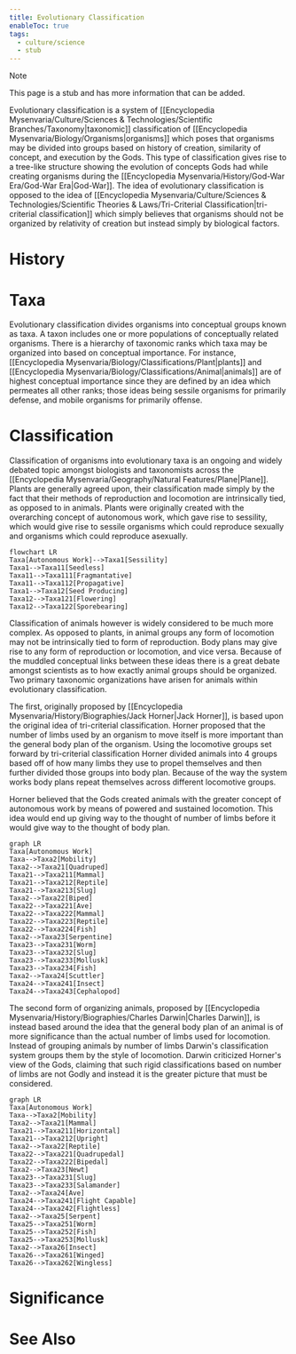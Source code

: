 ```yaml
---
title: Evolutionary Classification
enableToc: true
tags:
  - culture/science
  - stub
---
```


> [!note]
> This page is a stub and has more information that can be added.

Evolutionary classification is a system of [[Encyclopedia Mysenvaria/Culture/Sciences & Technologies/Scientific Branches/Taxonomy|taxonomic]] classification of [[Encyclopedia Mysenvaria/Biology/Organisms|organisms]] which poses that organisms may be divided into groups based on history of creation, similarity of concept, and execution by the Gods. This type of classification gives rise to a tree-like structure showing the evolution of concepts Gods had while creating organisms during the [[Encyclopedia Mysenvaria/History/God-War Era/God-War Era|God-War]]. The idea of evolutionary classification is opposed to the idea of [[Encyclopedia Mysenvaria/Culture/Sciences & Technologies/Scientific Theories & Laws/Tri-Criterial Classification|tri-criterial classification]] which simply believes that organisms should not be organized by relativity of creation but instead simply by biological factors.
# History

# Taxa
Evolutionary classification divides organisms into conceptual groups known as taxa. A taxon includes one or more populations of conceptually related organisms. There is a hierarchy of taxonomic ranks which taxa may be organized into based on conceptual importance. For instance, [[Encyclopedia Mysenvaria/Biology/Classifications/Plant|plants]] and [[Encyclopedia Mysenvaria/Biology/Classifications/Animal|animals]] are of highest conceptual importance since they are defined by an idea which permeates all other ranks; those ideas being sessile organisms for primarily defense, and mobile organisms for primarily offense.
# Classification
Classification of organisms into evolutionary taxa is an ongoing and widely debated topic amongst biologists and taxonomists across the [[Encyclopedia Mysenvaria/Geography/Natural Features/Plane|Plane]]. Plants are generally agreed upon, their classification made simply by the fact that their methods of reproduction and locomotion are intrinsically tied, as opposed to in animals. Plants were originally created with the overarching concept of autonomous work, which gave rise to sessility, which would give rise to sessile organisms which could reproduce sexually and organisms which could reproduce asexually.
```mermaid
flowchart LR
Taxa[Autonomous Work]-->Taxa1[Sessility]
Taxa1-->Taxa11[Seedless]
Taxa11-->Taxa111[Fragmantative]
Taxa11-->Taxa112[Propagative]
Taxa1-->Taxa12[Seed Producing]
Taxa12-->Taxa121[Flowering]
Taxa12-->Taxa122[Sporebearing]
```
Classification of animals however is widely considered to be much more complex. As opposed to plants, in animal groups any form of locomotion may not be intrinsically tied to form of reproduction. Body plans may give rise to any form of reproduction or locomotion, and vice versa. Because of the muddled conceptual links between these ideas there is a great debate amongst scientists as to how exactly animal groups should be organized. Two primary taxonomic organizations have arisen for animals within evolutionary classification.

The first, originally proposed by [[Encyclopedia Mysenvaria/History/Biographies/Jack Horner|Jack Horner]], is based upon the original idea of tri-criterial classification. Horner proposed that the number of limbs used by an organism to move itself is more important than the general body plan of the organism. Using the locomotive groups set forward by tri-criterial classification Horner divided animals into 4 groups based off of how many limbs they use to propel themselves and then further divided those groups into body plan. Because of the way the system works body plans repeat themselves across different locomotive groups.

Horner believed that the Gods created animals with the greater concept of autonomous work by means of powered and sustained locomotion. This idea would end up giving way to the thought of number of limbs before it would give way to the thought of body plan.
```mermaid
graph LR
Taxa[Autonomous Work]
Taxa-->Taxa2[Mobility]
Taxa2-->Taxa21[Quadruped]
Taxa21-->Taxa211[Mammal]
Taxa21-->Taxa212[Reptile]
Taxa21-->Taxa213[Slug]
Taxa2-->Taxa22[Biped]
Taxa22-->Taxa221[Ave]
Taxa22-->Taxa222[Mammal]
Taxa22-->Taxa223[Reptile]
Taxa22-->Taxa224[Fish]
Taxa2-->Taxa23[Serpentine]
Taxa23-->Taxa231[Worm]
Taxa23-->Taxa232[Slug]
Taxa23-->Taxa233[Mollusk]
Taxa23-->Taxa234[Fish]
Taxa2-->Taxa24[Scuttler]
Taxa24-->Taxa241[Insect]
Taxa24-->Taxa243[Cephalopod]
```
The second form of organizing animals, proposed by [[Encyclopedia Mysenvaria/History/Biographies/Charles Darwin|Charles Darwin]], is instead based around the idea that the general body plan of an animal is of more significance than the actual number of limbs used for locomotion. Instead of grouping animals by number of limbs Darwin's classification system groups them by the style of locomotion. Darwin criticized Horner's view of the Gods, claiming that such rigid classifications based on number of limbs are not Godly and instead it is the greater picture that must be considered.
```mermaid
graph LR
Taxa[Autonomous Work]
Taxa-->Taxa2[Mobility]
Taxa2-->Taxa21[Mammal]
Taxa21-->Taxa211[Horizontal]
Taxa21-->Taxa212[Upright]
Taxa2-->Taxa22[Reptile]
Taxa22-->Taxa221[Quadrupedal]
Taxa22-->Taxa222[Bipedal]
Taxa2-->Taxa23[Newt]
Taxa23-->Taxa231[Slug]
Taxa23-->Taxa233[Salamander]
Taxa2-->Taxa24[Ave]
Taxa24-->Taxa241[Flight Capable]
Taxa24-->Taxa242[Flightless]
Taxa2-->Taxa25[Serpent]
Taxa25-->Taxa251[Worm]
Taxa25-->Taxa252[Fish]
Taxa25-->Taxa253[Mollusk]
Taxa2-->Taxa26[Insect]
Taxa26-->Taxa261[Winged]
Taxa26-->Taxa262[Wingless]
```
# Significance

# See Also